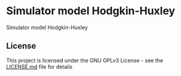 # Simulator model Hodgkin-Huxley 

Simulator model Hodgkin-Huxley

## License

This project is licensed under the GNU GPLv3 License - see the [LICENSE.md](https://github.com/adgarciaar/Simulator_model_Hodgkin-Huxley/blob/master/LICENSE) file for details
